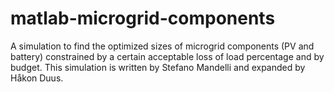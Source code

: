 # matlab-microgrid-components
A simulation to find the optimized sizes of microgrid components (PV and battery) constrained by a certain acceptable loss of load percentage and by budget. This simulation is written by Stefano Mandelli and expanded by Håkon Duus.
